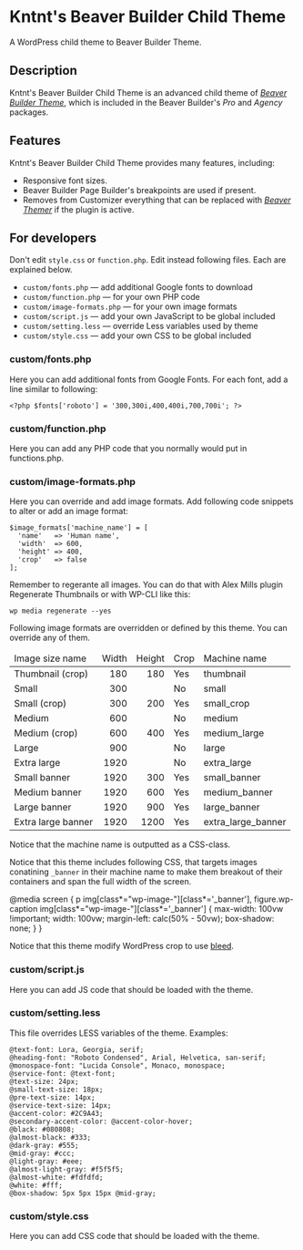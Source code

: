 # Kntnt's Beaver Builder Child Theme

A WordPress child theme to Beaver Builder Theme.

## Description

Kntnt's Beaver Builder Child Theme is an advanced child theme of *[Beaver Builder Theme](https://www.wpbeaverbuilder.com/wordpress-framework-theme/)*, which is included in the Beaver Builder's *Pro* and *Agency* packages.

## Features

Kntnt's Beaver Builder Child Theme provides many features, including:

* Responsive font sizes.
* Beaver Builder Page Builder's breakpoints are used if present.
* Removes from Customizer everything that can be replaced with *[Beaver Themer](https://www.wpbeaverbuilder.com/beaver-themer/)* if the plugin is active.

## For developers

Don't edit `style.css` or `function.php`. Edit instead following files. Each are explained below.

* `custom/fonts.php` — add additional Google fonts to download
* `custom/function.php` — for your own PHP code
* `custom/image-formats.php` — for your own image formats
* `custom/script.js`  — add your own JavaScript to be global included
* `custom/setting.less` — override  Less variables used by theme
* `custom/style.css` — add your own CSS to be global included

### custom/fonts.php

Here you can add additional fonts from Google Fonts. For each font, add a line similar to following:

    <?php $fonts['roboto'] = '300,300i,400,400i,700,700i'; ?>

### custom/function.php

Here you can add any PHP code that you normally would put in functions.php.

### custom/image-formats.php

Here you can override and add image formats. Add following code snippets to
alter or add an image format:

    $image_formats['machine_name'] = [
      'name'   => 'Human name',
      'width'  => 600,
      'height' => 400,
      'crop'   => false
    ];

Remember to regerante all images. You can do that with Alex Mills plugin
Regenerate Thumbnails or with WP-CLI like this:

    wp media regenerate --yes

Following image formats are overridden or defined by this theme. You can
override any of them.

<table>
<thead>
<tr>
<td>Image size name</td>
<td style="text-align: right">Width</td>
<td style="text-align: right">Height</td>
<td>Crop</td>
<td>Machine name</td>
</tr>
</thead>
<tbody>
<tr>
<td>Thumbnail (crop)</td>
<td style="text-align: right">180</td>
<td style="text-align: right">180</td>
<td>Yes</td>
<td>thumbnail</td>
</tr>
<tr>
<td>Small</td>
<td style="text-align: right">300</td>
<td style="text-align: right"></td>
<td>No</td>
<td>small</td>
</tr>
<tr>
<td>Small (crop)</td>
<td style="text-align: right">300</td>
<td style="text-align: right">200</td>
<td>Yes</td>
<td>small_crop</td>
</tr>
<tr>
<td>Medium</td>
<td style="text-align: right">600</td>
<td style="text-align: right"></td>
<td>No</td>
<td>medium</td>
</tr>
<tr>
<td>Medium (crop)</td>
<td style="text-align: right">600</td>
<td style="text-align: right">400</td>
<td>Yes</td>
<td>medium_large</td>
</tr>
<tr>
<td>Large</td>
<td style="text-align: right">900</td>
<td style="text-align: right"></td>
<td>No</td>
<td>large</td>
</tr>
<tr>
<td>Extra large</td>
<td style="text-align: right">1920</td>
<td style="text-align: right"></td>
<td>No</td>
<td>extra_large</td>
</tr>
<tr>
<td>Small banner</td>
<td style="text-align: right">1920</td>
<td style="text-align: right">300</td>
<td>Yes</td>
<td>small_banner</td>
</tr>
<tr>
<td>Medium banner</td>
<td style="text-align: right">1920</td>
<td style="text-align: right">600</td>
<td>Yes</td>
<td>medium_banner</td>
</tr>
<tr>
<td>Large banner</td>
<td style="text-align: right">1920</td>
<td style="text-align: right">900</td>
<td>Yes</td>
<td>large_banner</td>
</tr>
<tr>
<td>Extra large banner</td>
<td style="text-align: right">1920</td>
<td style="text-align: right">1200</td>
<td>Yes</td>
<td>extra_large_banner</td>
</tr>
</tbody>
</table>

Notice that the machine name is outputted as a CSS-class.

Notice that this theme includes following CSS, that targets images
conatining `_banner` in their machine name to make them breakout of their
containers and span the full width of the screen.

  @media screen {
    p img[class*="wp-image-"][class*='_banner'],
    figure.wp-caption img[class*="wp-image-"][class*='_banner'] {
      max-width: 100vw !important;
      width: 100vw;
      margin-left: calc(50% - 50vw);
      box-shadow: none;
    }
  }

Notice that this theme modify WordPress crop to use <a href="https://en.wikipedia.org/wiki/Bleed_(printing)">bleed</a>.

### custom/script.js
Here you can add JS code that should be loaded with the theme.

### custom/setting.less
This file overrides LESS variables of the theme. Examples:

    @text-font: Lora, Georgia, serif;
    @heading-font: "Roboto Condensed", Arial, Helvetica, san-serif;
    @monospace-font: "Lucida Console", Monaco, monospace;
    @service-font: @text-font;
    @text-size: 24px;
    @small-text-size: 18px;
    @pre-text-size: 14px;
    @service-text-size: 14px;
    @accent-color: #2C9A43;
    @secondary-accent-color: @accent-color-hover;
    @black: #080808;
    @almost-black: #333;
    @dark-gray: #555;
    @mid-gray: #ccc;
    @light-gray: #eee;
    @almost-light-gray: #f5f5f5;
    @almost-white: #fdfdfd;
    @white: #fff;
    @box-shadow: 5px 5px 15px @mid-gray;

### custom/style.css

Here you can add CSS code that should be loaded with the theme.
